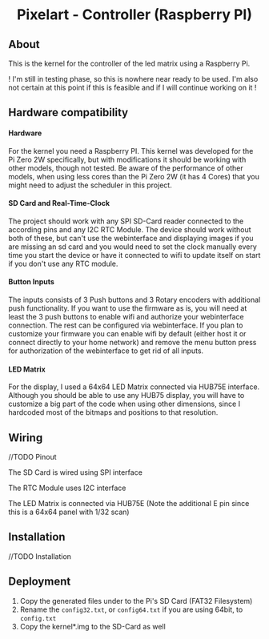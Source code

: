 # <p align="center">Pixelart - Controller (Raspberry PI)</p>

## About

This is the kernel for the controller of the led matrix using a Raspberry Pi.

! I'm still in testing phase, so this is nowhere near ready to be used. I'm also not certain at this point if this is feasible and if I will continue working on it !

## Hardware compatibility

#### Hardware
For the kernel you need a Raspberry PI. This kernel was developed for the Pi Zero 2W specifically, but with modifications it should be working with other models, though not tested. Be aware of the performance of other models, when using less cores than the Pi Zero 2W (it has 4 Cores) that you might need to adjust the scheduler in this project.

#### SD Card and Real-Time-Clock
The project should work with any SPI SD-Card reader connected to the according pins and any I2C RTC Module. The device should work without both of these, but can't use the webinterface and displaying images if you are missing an sd card and you would need to set the clock manually every time you start the device or have it connected to wifi to update itself on start if you don't use any RTC module.

#### Button Inputs
The inputs consists of 3 Push buttons and 3 Rotary encoders with additional push functionality. If you want to use the firmware as is, you will need at least the 3 push buttons to enable wifi and authorize your webinterface connection. The rest can be configured via webinterface. If you plan to customize your firmware you can enable wifi by default (either host it or connect directly to your home network) and remove the menu button press for authorization of the webinterface to get rid of all inputs.

#### LED Matrix
For the display, I used a 64x64 LED Matrix connected via HUB75E interface. Although you should be able to use any HUB75 display, you will have to customize a big part of the code when using other dimensions, since I hardcoded most of the bitmaps and positions to that resolution.

## Wiring

//TODO Pinout

The SD Card is wired using SPI interface

The RTC Module uses I2C interface

The LED Matrix is connected via HUB75E (Note the additional E pin since this is a 64x64 panel with 1/32 scan)

## Installation

//TODO Installation

## Deployment

1. Copy the generated files under to the Pi's SD Card (FAT32 Filesystem)
1. Rename the `config32.txt`, or `config64.txt` if you are using 64bit, to `config.txt`
1. Copy the kernel*.img to the SD-Card as well